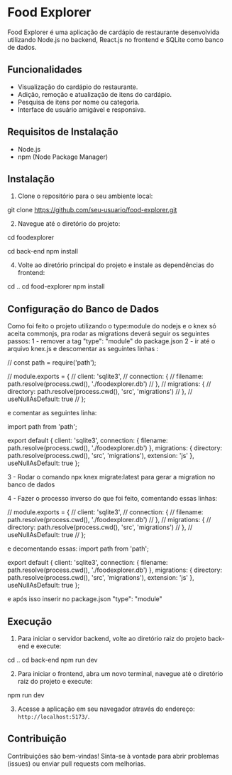 # Food Explorer

Food Explorer é uma aplicação de cardápio de restaurante desenvolvida utilizando Node.js no backend, React.js no frontend e SQLite como banco de dados.

## Funcionalidades

- Visualização do cardápio do restaurante.
- Adição, remoção e atualização de itens do cardápio.
- Pesquisa de itens por nome ou categoria.
- Interface de usuário amigável e responsiva.

## Requisitos de Instalação

- Node.js
- npm (Node Package Manager)

## Instalação

1. Clone o repositório para o seu ambiente local:

git clone https://github.com/seu-usuario/food-explorer.git


2. Navegue até o diretório do projeto:

cd foodexplorer

cd back-end
npm install


4. Volte ao diretório principal do projeto e instale as dependências do frontend:

cd ..
cd food-explorer
npm install


## Configuração do Banco de Dados
Como foi feito o projeto utilizando o type:module do nodejs e o knex só aceita commonjs, pra rodar as migrations deverá seguir os seguintes passos:
1 - remover a tag  "type": "module" do package.json
2 - ir até o arquivo knex.js e descomentar as seguintes linhas : 

// const path = require('path');

// module.exports = {
//   client: 'sqlite3',
//   connection: {
//     filename: path.resolve(process.cwd(), './foodexplorer.db') 
//   },
//   migrations: {
//     directory: path.resolve(process.cwd(), 'src', 'migrations') 
//   },
//   useNullAsDefault: true 
// };


e comentar as seguintes linha: 

import path from 'path';

export default {
  client: 'sqlite3',
  connection: {
    filename: path.resolve(process.cwd(), './foodexplorer.db') 
  },
  migrations: {
    directory: path.resolve(process.cwd(), 'src', 'migrations'),
    extension: 'js'
  },
  useNullAsDefault: true 
};



3 - Rodar o comando npx knex migrate:latest para gerar a migration no banco de dados

4 - Fazer o processo inverso do que foi feito, comentando essas linhas: 

// module.exports = {
//   client: 'sqlite3',
//   connection: {
//     filename: path.resolve(process.cwd(), './foodexplorer.db') 
//   },
//   migrations: {
//     directory: path.resolve(process.cwd(), 'src', 'migrations') 
//   },
//   useNullAsDefault: true 
// };


e decomentando essas: 
import path from 'path';

export default {
  client: 'sqlite3',
  connection: {
    filename: path.resolve(process.cwd(), './foodexplorer.db') 
  },
  migrations: {
    directory: path.resolve(process.cwd(), 'src', 'migrations'),
    extension: 'js'
  },
  useNullAsDefault: true 
};

e após isso inserir no package.json  "type": "module"


## Execução

1. Para iniciar o servidor backend, volte ao diretório raiz do projeto back-end e execute:

cd ..
cd back-end
npm run dev



2. Para iniciar o frontend, abra um novo terminal, navegue até o diretório raiz do projeto e execute:

npm run dev


3. Acesse a aplicação em seu navegador através do endereço: `http://localhost:5173/`.

## Contribuição

Contribuições são bem-vindas! Sinta-se à vontade para abrir problemas (issues) ou enviar pull requests com melhorias.



